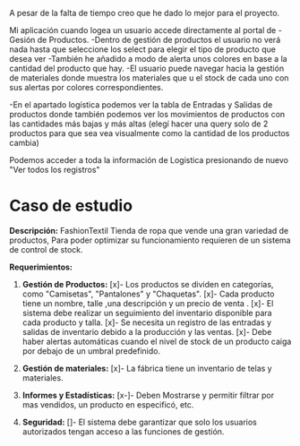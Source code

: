 A pesar de la falta de tiempo creo que he dado lo mejor para el proyecto.

Mi aplicación cuando logea un usuario accede directamente al portal de
-Gesión de Productos.
    -Dentro de gestión de productos el usuario no verá nada hasta que seleccione los select para elegir el tipo de producto que desea ver
    -También he añadido a modo de alerta unos colores en base a la cantidad del producto que hay.
-El usuario puede navegar hacia la gestión de materiales donde muestra los materiales que u el stock de cada uno con sus alertas por colores correspondientes.

-En el apartado logística podemos ver la tabla de Entradas y Salidas de productos donde también podemos ver los movimientos de productos con las cantidades más bajas y más altas (elegí hacer una query solo de 2 productos para que sea vea visualmente como la cantidad de los productos cambia)

Podemos acceder a toda la información de Logistica presionando de nuevo "Ver todos los registros"

















# Caso de estudio

**Descripción:**
FashionTextil Tienda de ropa que vende una gran variedad de productos, Para poder optimizar su funcionamiento requieren de un sistema de control de stock.

**Requerimientos:**

1. **Gestión de Productos:**
    [x]- Los productos se dividen en categorías, como "Camisetas", "Pantalones" y "Chaquetas".
    [x]- Cada producto tiene un nombre, talle ,una descripción y un precio de venta .
    [x]- El sistema debe realizar un seguimiento del inventario disponible para cada producto y talla.
    [x]- Se necesita un registro de las entradas y salidas de inventario debido a la producción y las ventas.
    [x]- Debe haber alertas automáticas cuando el nivel de stock de un producto caiga por debajo de un umbral predefinido.
2. **Gestión de materiales:**
    [x]- La fábrica tiene un inventario de telas y materiales.

1. **Informes y Estadísticas:**
    [x-]- Deben Mostrarse y permitir filtrar por mas vendidos, un producto en especificó, etc.
2. **Seguridad:**
    []- El sistema debe garantizar que solo los usuarios autorizados tengan acceso a las funciones de gestión.


